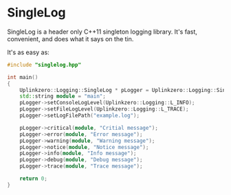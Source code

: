 # SingleLog
SingleLog is a header only C++11 singleton logging library. It's fast, convenient, and does what it says on the tin.

It's as easy as:
```c++
#include "singlelog.hpp"

int main()
{
    Uplinkzero::Logging::SingleLog * pLogger = Uplinkzero::Logging::SingleLog::getInstance();
    std::string module = "main";
    pLogger->setConsoleLogLevel(Uplinkzero::Logging::L_INFO);
    pLogger->setFileLogLevel(Uplinkzero::Logging::L_TRACE);
    pLogger->setLogFilePath("example.log");

    pLogger->critical(module, "Critial message");
    pLogger->error(module, "Error message");
    pLogger->warning(module, "Warning message");
    pLogger->notice(module, "Notice message");
    pLogger->info(module, "Info message");
    pLogger->debug(module, "Debug message");
    pLogger->trace(module, "Trace message");

    return 0;
}
```
